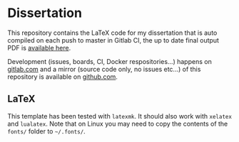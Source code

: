 # Dissertation

This repository contains the LaTeX code for my dissertation that is auto compiled on each push to master in Gitlab CI, the up to date final output PDF is [available here](https://visualising-sensitivity-classification-features.gitlab.io/dissertation/l4proj.pdf).

Development (issues, boards, CI, Docker respositories...) happens on [gitlab.com](https://gitlab.com/visualising-sensitivity-classification-features/dissertation) and a mirror (source code only, no issues etc...) of this repository is available on [github.com](https://github.com/guillaumedsde/dissertation-dissertation).

## LaTeX
This template has been tested with `latexmk`. It should also work with `xelatex` and `lualatex`. Note that on Linux you may need to copy the contents of the `fonts/` folder to `~/.fonts/`.
